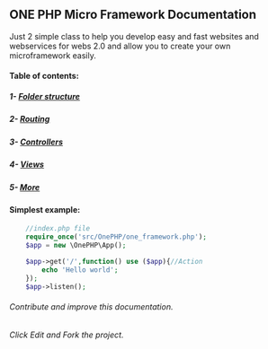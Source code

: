## ONE PHP Micro Framework Documentation
Just 2 simple class to help you develop easy and fast websites and webservices for webs 2.0 and allow you to create your own microframework easily.

#### Table of contents:
##### 1- [Folder structure ](structure.md "Folder structure Normal or MVC")
##### 2- [Routing ](routing.md "Start with routings")
##### 3- [Controllers ](controllers.md "Using your controllers with One Framework")
##### 4- [Views ](views.md "Render views from controllers with One Framework")
##### 5- [More](more.md "More documentation of the One Framework")


#### Simplest example:
```php
    //index.php file
    require_once('src/OnePHP/one_framework.php');
    $app = new \OnePHP\App();

    $app->get('/',function() use ($app){//Action
        echo 'Hello world';
    });
    $app->listen();
```



###### Contribute and improve this documentation.
###### Click Edit and Fork the project.
